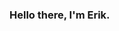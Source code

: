 ### Hello there, I'm Erik.

<!--
**lupusmalus/lupusmalus** is a ✨ _special_ ✨ repository because its `README.md` (this file) appears on your GitHub profile.

Here are some ideas to get you started:

- 🔭 I’m currently working on ...
- 🌱 I’m currently learning ...
- 👯 I’m looking to collaborate on ...
- 🤔 I’m looking for help with ...
- 💬 Ask me about ...
- 📫 How to reach me: ...
- 😄 Pronouns: ...
- ⚡ Fun fact: ...

- 🎓 BSc in Computer Science @ EPFL Lausanne
- 🎓 Master's studies in Computer Science @ EPFL Lausanne
- 👨🏽‍💻 Research Assistant as Computer Scientist in the fields of entrepreneurship and economics of science @ HEC Lausanne
- 🤖 Currently working on Attention Systems for Social Robots @ CHILI Lab EPFL Lausanne
- 🕹 Currently recreating a [Nintendo 64 Game](https://de.wikipedia.org/wiki/The_Legend_of_Zelda:_Majora%E2%80%99s_Mask) in [Minecraft](https://de.wikipedia.org/wiki/Minecraft)
- 📹 Check out my [YouTube Channel](https://www.youtube.com/channel/UCXf5KMMann957oaArXofEJw)
- 📫 Contact me @ [erik@wengle.biz](mailto:erik@wengle.biz)

-->
